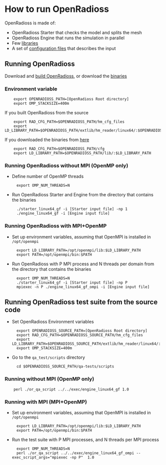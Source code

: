 # How to run OpenRadioss

OpenRadioss is made of:

* OpenRadioss Starter that checks the model and splits the mesh
* OpenRadioss Engine that runs the simulation in parallel
* Few [libraries](https://github.com/OpenRadioss/OpenRadioss/tree/main/extlib)
* A set of [configuration files](https://github.com/OpenRadioss/OpenRadioss/tree/main/hm_cfg_files) that describes the input 

## Running OpenRadioss
Download and [build OpenRadioss](https://github.com/OpenRadioss/OpenRadioss/blob/main/HOWTO.md), or download the [binaries](https://github.com/OpenRadioss/OpenRadioss/releases)

### Environment variable

        export OPENRADIOSS_PATH=[OpenRadioss Root directory]
        export OMP_STACKSIZE=400m
        
If you built OpenRadioss from the source
 
        export RAD_CFG_PATH=$OPENRADIOSS_PATH/hm_cfg_files
        export LD_LIBRARY_PATH=$OPENRADIOSS_PATH/extlib/hm_reader/linux64/:$OPENRADIOSS_PATH/extlib/h3d/lib/linux64/:$LD_LIBRARY_PATH
        
If you downloaded the binaries from [here](https://github.com/OpenRadioss/OpenRadioss/releases)

        export RAD_CFG_PATH=$OPENRADIOSS_PATH/cfg
        export LD_LIBRARY_PATH=$OPENRADIOSS_PATH/lib/:$LD_LIBRARY_PATH

### Running OpenRadioss without MPI (OpenMP only)

* Define number of OpenMP threads

        export OMP_NUM_THREADS=N

* Run OpenRadioss Starter and Engine from the directory that contains the binaries

        ./starter_linux64_gf -i [Starter input file] -np 1       
        ./engine_linux64_gf -i [Engine input file]
 
### Running OpenRadioss with MPI+OpenMP

* Set up environment variables, assuming that OpenMPI is installed in `/opt/openmpi`

        export LD_LIBRARY_PATH=/opt/openmpi/lib:$LD_LIBRARY_PATH
        export PATH=/opt/openmpi/bin:$PATH

* Run OpenRadioss with P MPI process and N threads per domain from the directory that contains the binaries

        export OMP_NUM_THREADS=N
        ./starter_linux64_gf -i [Starter input file] -np P        
        mpiexec -n P ./engine_linux64_gf_ompi -i [Engine input file]


## Running OpenRadioss test suite from the source code

* Set OpenRadioss Environment variables

        export OPENRADIOSS_SOURCE_PATH=[OpenRadioss Root directory]
        export RAD_CFG_PATH=$OPENRADIOSS_SOURCE_PATH/hm_cfg_files
        export LD_LIBRARY_PATH=$OPENRADIOSS_SOURCE_PATH/extlib/hm_reader/linux64/:$OPENRADIOSS_SOURCE_PATH/extlib/h3d/lib/linux64/:$LD_LIBRARY_PATH
        export OMP_STACKSIZE=400m

* Go to the `qa_test/scripts` directory

        cd $OPENRADIOSS_SOURCE_PATH/qa-tests/scripts

### Running without MPI (OpenMP only)

        perl ./or_qa_script ../../exec/engine_linux64_gf 1.0

### Running with MPI (MPI+OpenMP)

* Set up environment variables, assuming that OpenMPI is installed in `/opt/openmpi`

        export LD_LIBRARY_PATH=/opt/openmpi/lib:$LD_LIBRARY_PATH
        export PATH=/opt/openmpi/bin:$PATH

* Run the test suite with P MPI processes, and N threads per MPI process

        export OMP_NUM_THREADS=N
        perl ./or_qa_script ../../exec/engine_linux64_gf_ompi --exec_script_args="mpiexec -np P"  1.0
